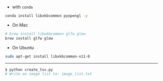 * with `conda`

```bash
conda install libxkbcommon pyopengl -y
```

* On Mac

```bash
# brew install libxkbcommon glfw glew
brew install glfw glew
```

* On Ubuntu

```bash
sudo apt-get install libxkbcommon-x11-0
```

---

```bash
$ python create_tsv.py
# Write an image list to: image_list.txt

```

